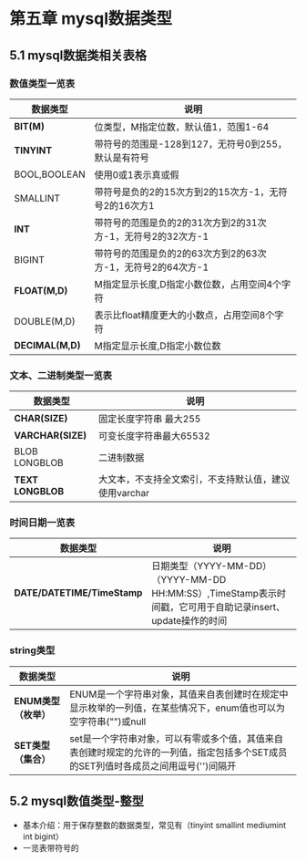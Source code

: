 # 第五章 mysql数据类型
## 5.1 mysql数据类相关表格
### 数值类型一览表
|  数据类型  |  说明  |
|  ----  |  ----  |
|  <b>BIT(M)</b>  |  位类型，M指定位数，默认值1，范围1-64  |
|  <b>TINYINT</b>  |  带符号的范围是-128到127，无符号0到255，默认是有符号  |
|  BOOL,BOOLEAN  |  使用0或1表示真或假  |
|  SMALLINT  |  带符号是负的2的15次方到2的15次方-1，无符号2的16次方1  |
|  <b>INT</b>  |  带符号的范围是负的2的31次方到2的31次方-1，无符号2的32次方-1  |
|  BIGINT  |  带符号的范围是负的2的63次方到2的63次方-1，无符号2的64次方-1  |
|  <b>FLOAT(M,D)</b>  |  M指定显示长度,D指定小数位数，占用空间4个字符  |
|  DOUBLE(M,D)  |  表示比float精度更大的小数点，占用空间8个字符  |
|  <b>DECIMAL(M,D)</b>  |  M指定显示长度,D指定小数位数  |
### 文本、二进制类型一览表
|  数据类型  |  说明  |
|  ----  |  ----  |
|  <b>CHAR(SIZE)</b>  |  固定长度字符串 最大255  |
|  <b>VARCHAR(SIZE)</b>  |  可变长度字符串最大65532  |
|  BLOB LONGBLOB  |  二进制数据  |
|  <b>TEXT LONGBLOB</b>  |  大文本，不支持全文索引，不支持默认值，建议使用varchar  |
### 时间日期一览表
|  数据类型  |  说明  |
|  ----  |  ----  |
|  <b>DATE/DATETIME/TimeStamp</b>  |  日期类型（YYYY-MM-DD）（YYYY-MM-DD HH:MM:SS）,TimeStamp表示时间戳，它可用于自助记录insert、update操作的时间  |
### string类型
|  数据类型  |  说明  |
|  ----  |  ----  |
|  <b>ENUM类型（枚举）</b>  |  ENUM是一个字符串对象，其值来自表创建时在规定中显示枚举的一列值，在某些情况下，enum值也可以为空字符串("")或null  |
|  <b>SET类型（集合）</b>  |  set是一个字符串对象，可以有零或多个值，其值来自表创建时规定的允许的一列值，指定包括多个SET成员的SET列值时各成员之间用逗号('')间隔开  |
## 5.2 mysql数值类型-整型
+ 基本介绍：用于保存整数的数据类型，常见有（tinyint smallint mediumint int bigint）
+ 一览表带符号的
